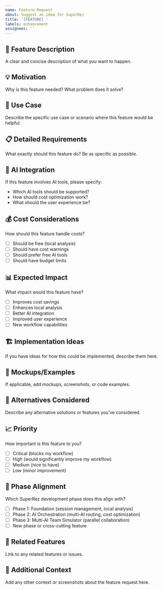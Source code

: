 ```yaml
---
name: Feature Request
about: Suggest an idea for SuperRez
title: '[FEATURE] '
labels: enhancement
assignees: ''
---
```


## 🚀 Feature Description
A clear and concise description of what you want to happen.

## 💡 Motivation
Why is this feature needed? What problem does it solve?

## 🎯 Use Case
Describe the specific use case or scenario where this feature would be helpful.

## 📋 Detailed Requirements
What exactly should this feature do? Be as specific as possible.

## 🤖 AI Integration
If this feature involves AI tools, please specify:
- Which AI tools should be supported?
- How should cost optimization work?
- What should the user experience be?

## 💰 Cost Considerations
How should this feature handle costs?
- [ ] Should be free (local analysis)
- [ ] Should have cost warnings
- [ ] Should prefer free AI tools
- [ ] Should have budget limits

## 📊 Expected Impact
What impact would this feature have?
- [ ] Improves cost savings
- [ ] Enhances local analysis
- [ ] Better AI integration
- [ ] Improved user experience
- [ ] New workflow capabilities

## 🏗️ Implementation Ideas
If you have ideas for how this could be implemented, describe them here.

## 📸 Mockups/Examples
If applicable, add mockups, screenshots, or code examples.

## 🔄 Alternatives Considered
Describe any alternative solutions or features you've considered.

## 📈 Priority
How important is this feature to you?
- [ ] Critical (blocks my workflow)
- [ ] High (would significantly improve my workflow)
- [ ] Medium (nice to have)
- [ ] Low (minor improvement)

## 🎨 Phase Alignment
Which SuperRez development phase does this align with?
- [ ] Phase 1: Foundation (session management, local analysis)
- [ ] Phase 2: AI Orchestration (multi-AI routing, cost optimization)
- [ ] Phase 3: Multi-AI Team Simulator (parallel collaboration)
- [ ] New phase or cross-cutting feature

## 🔗 Related Features
Link to any related features or issues.

## 🙏 Additional Context
Add any other context or screenshots about the feature request here.